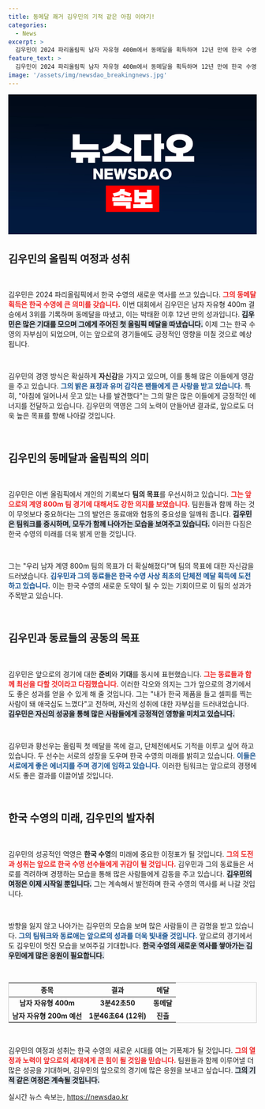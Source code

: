 ```yaml
---
title: 동메달 쾌거 김우민의 기적 같은 아침 이야기!
categories:
  - News
excerpt: >
  김우민이 2024 파리올림픽 남자 자유형 400m에서 동메달을 획득하며 12년 만에 한국 수영에 새로운 전환점을 열었다. 그의 밝은 표정과 함께한 감동적인 이야기, 한국 수영의 가능성을 놓치지 마세요!
feature_text: >
  김우민이 2024 파리올림픽 남자 자유형 400m에서 동메달을 획득하며 12년 만에 한국 수영에 새로운 전환점을 열었다. 그의 밝은 표정과 함께한 감동적인 이야기, 한국 수영의 가능성을 놓치지 마세요!
image: '/assets/img/newsdao_breakingnews.jpg'
---
```


<p><img src="/assets/img/newsdao_breakingnews.jpg" alt="pcversion 속보" /></p>

<h2 data-ke-size="size26">김우민의 올림픽 여정과 성취</h2>

<p data-ke-size="size16">&nbsp;</p>

<p>김우민은 2024 파리올림픽에서 한국 수영의 새로운 역사를 쓰고 있습니다. <b><span style="color: #ee2323;">그의 동메달 획득은 한국 수영에 큰 의미를 갖습니다.</span></b> 이번 대회에서 김우민은 남자 자유형 400m 결승에서 3위를 기록하며 동메달을 따냈고, 이는 박태환 이후 12년 만의 성과입니다. <b><span style="background-color: #21538527;">김우민은 많은 기대를 모으며 그에게 주어진 첫 올림픽 메달을 따냈습니다.</span></b> 이제 그는 한국 수영의 자부심이 되었으며, 이는 앞으로의 경기들에도 긍정적인 영향을 미칠 것으로 예상됩니다.</p>

<p data-ke-size="size16">&nbsp;</p>

<p>김우민의 경영 방식은 확실하게 <strong>자신감</strong>을 가지고 있으며, 이를 통해 많은 이들에게 영감을 주고 있습니다. <b><span style="color: #1a5490;">그의 밝은 표정과 유머 감각은 팬들에게 큰 사랑을 받고 있습니다.</span></b> 특히, "아침에 일어나서 웃고 있는 나를 발견했다"는 그의 말은 많은 이들에게 긍정적인 에너지를 전달하고 있습니다. 김우민의 역영은 그의 노력이 만들어낸 결과로, 앞으로도 더욱 높은 목표를 향해 나아갈 것입니다.</p>

<p data-ke-size="size16">&nbsp;</p>

<h2 data-ke-size="size26">김우민의 동메달과 올림픽의 의미</h2>

<p data-ke-size="size16">&nbsp;</p>

<p>김우민은 이번 올림픽에서 개인의 기록보다 <strong>팀의 목표</strong>를 우선시하고 있습니다. <b><span style="color: #ee2323;">그는 앞으로의 계영 800m 팀 경기에 대해서도 강한 의지를 보였습니다.</span></b> 팀원들과 함께 하는 것이 무엇보다 중요하다는 그의 발언은 동료애와 협동의 중요성을 일깨워 줍니다. <b><span style="background-color: #21538527;">김우민은 팀워크를 중시하며, 모두가 함께 나아가는 모습을 보여주고 있습니다.</span></b> 이러한 다짐은 한국 수영의 미래를 더욱 밝게 만들 것입니다.</p>

<p data-ke-size="size16">&nbsp;</p>

<p>그는 "우리 남자 계영 800m 팀의 목표가 더 확실해졌다"며 팀의 목표에 대한 자신감을 드러냈습니다. <b><span style="color: #1a5490;">김우민과 그의 동료들은 한국 수영 사상 최초의 단체전 메달 획득에 도전하고 있습니다.</span></b> 이는 한국 수영의 새로운 도약이 될 수 있는 기회이므로 이 팀의 성과가 주목받고 있습니다.</p>

<p data-ke-size="size16">&nbsp;</p>

<h2 data-ke-size="size26">김우민과 동료들의 공동의 목표</h2>

<p data-ke-size="size16">&nbsp;</p>

<p>김우민은 앞으로의 경기에 대한 <strong>준비</strong>와 <strong>기대</strong>를 동시에 표현했습니다. <b><span style="color: #ee2323;">그는 동료들과 함께 최선을 다할 것이라고 다짐했습니다.</span></b> 이러한 각오와 의지는 그가 앞으로의 경기에서도 좋은 성과를 얻을 수 있게 해 줄 것입니다. 그는 "내가 한국 제품을 들고 셀피를 찍는 사람이 돼 애국심도 느꼈다"고 전하며, 자신의 성취에 대한 자부심을 드러내었습니다. <b><span style="background-color: #21538527;">김우민은 자신의 성공을 통해 많은 사람들에게 긍정적인 영향을 미치고 있습니다.</span></b> </p>

<p data-ke-size="size16">&nbsp;</p>

<p>김우민과 황선우는 올림픽 첫 메달을 목에 걸고, 단체전에서도 기적을 이루고 싶어 하고 있습니다. 두 선수는 서로의 성장을 도우며 한국 수영의 미래를 밝히고 있습니다. <b><span style="color: #1a5490;">이들은 서로에게 좋은 에너지를 주며 경기에 임하고 있습니다.</span></b> 이러한 팀워크는 앞으로의 경쟁에서도 좋은 결과를 이끌어낼 것입니다.</p>

<p data-ke-size="size16">&nbsp;</p>

<h2 data-ke-size="size26">한국 수영의 미래, 김우민의 발자취</h2>

<p data-ke-size="size16">&nbsp;</p>

<p>김우민의 성공적인 역영은 <strong>한국 수영</strong>의 미래에 중요한 이정표가 될 것입니다. <b><span style="color: #ee2323;">그의 도전과 성취는 앞으로 한국 수영 선수들에게 귀감이 될 것입니다.</span></b> 김우민과 그의 동료들은 서로를 격려하며 경쟁하는 모습을 통해 많은 사람들에게 감동을 주고 있습니다. <b><span style="background-color: #21538527;">김우민의 여정은 이제 시작일 뿐입니다.</span></b> 그는 계속해서 발전하며 한국 수영의 역사를 써 나갈 것입니다.</p>

<p data-ke-size="size16">&nbsp;</p>

<p>방향을 잃지 않고 나아가는 김우민의 모습을 보며 많은 사람들이 큰 감명을 받고 있습니다. <b><span style="color: #1a5490;">그의 팀워크와 동료애는 앞으로의 성과를 더욱 빛내줄 것입니다.</span></b> 앞으로의 경기에서도 김우민이 멋진 모습을 보여주길 기대합니다. <b><span style="background-color: #21538527;">한국 수영의 새로운 역사를 쌓아가는 김우민에게 많은 응원이 필요합니다.</span></b> </p>

<p data-ke-size="size16">&nbsp;</p>

<table style="width: 100%; border: 1px solid #ccc;">
  <thead>
    <tr>
      <th style="text-align: center;">종목</th>
      <th style="text-align: center;">결과</th>
      <th style="text-align: center;">메달</th>
    </tr>
  </thead>
  <tbody>
    <tr>
      <td style="text-align: center; height: 17px;"><b>남자 자유형 400m</b></td>
      <td style="text-align: center; height: 17px;"><b>3분42초50</b></td>
      <td style="text-align: center; height: 17px;"><b>동메달</b></td>
    </tr>
    <tr>
      <td style="text-align: center; height: 17px;"><b>남자 자유형 200m 예선</b></td>
      <td style="text-align: center; height: 17px;"><b>1분46초64 (12위)</b></td>
      <td style="text-align: center; height: 17px;"><b>진출</b></td>
    </tr>
  </tbody>
</table>

<p data-ke-size="size16">&nbsp;</p>

<p>김우민의 여정과 성취는 한국 수영의 새로운 시대를 여는 기폭제가 될 것입니다. <b><span style="color: #ee2323;">그의 열정과 노력이 앞으로의 세대에게 큰 힘이 될 것임을 믿습니다.</span></b> 팀원들과 함께 이루어낼 더 많은 성공을 기대하며, 김우민의 앞으로의 경기에 많은 응원을 보내고 싶습니다. <b><span style="background-color: #21538527;">그의 기적 같은 여정은 계속될 것입니다.</span></b></p>
실시간 뉴스 속보는, <a href="https://newsdao.kr" rel="dofollow">https://newsdao.kr</a>


